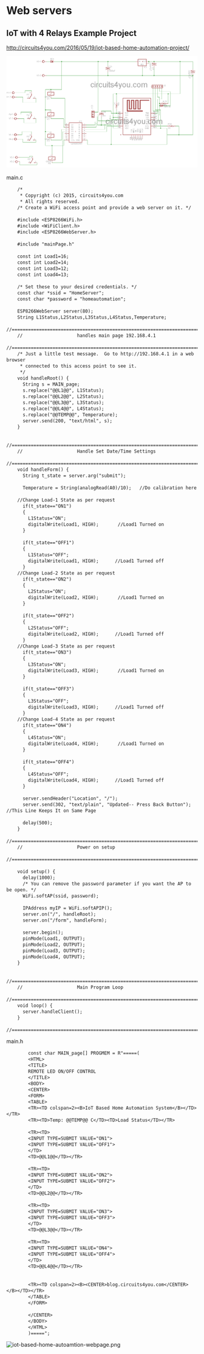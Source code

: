 # Web servers

## IoT with 4 Relays Example Project

http://circuits4you.com/2016/05/19/iot-based-home-automation-project/

![iot-based-home-autoamtion-circuit.png](images/iot-based-home-autoamtion-circuit.png)

main.c

		/*
		 * Copyright (c) 2015, circuits4you.com
		 * All rights reserved.
		/* Create a WiFi access point and provide a web server on it. */

		#include <ESP8266WiFi.h>
		#include <WiFiClient.h>
		#include <ESP8266WebServer.h>

		#include "mainPage.h"

		const int Load1=16;
		const int Load2=14;
		const int Load3=12;
		const int Load4=13;

		/* Set these to your desired credentials. */
		const char *ssid = "HomeServer";
		const char *password = "homeautomation";

		ESP8266WebServer server(80);
		String L1Status,L2Status,L3Status,L4Status,Temperature;
		//=======================================================================
		//                    handles main page 192.168.4.1
		//=======================================================================
		/* Just a little test message.  Go to http://192.168.4.1 in a web browser
		 * connected to this access point to see it.
		 */
		void handleRoot() {
		  String s = MAIN_page;    
		  s.replace("@@L1@@", L1Status);
		  s.replace("@@L2@@", L2Status);
		  s.replace("@@L3@@", L3Status);
		  s.replace("@@L4@@", L4Status);
		  s.replace("@@TEMP@@", Temperature);
		  server.send(200, "text/html", s);    
		}

		//=======================================================================
		//                    Handle Set Date/Time Settings
		//=======================================================================
		void handleForm() {
		  String t_state = server.arg("submit");

		  Temperature = String(analogRead(A0)/10);   //Do calibration here

		//Change Load-1 State as per request
		  if(t_state=="ON1")
		  {
		    L1Status="ON";    
		    digitalWrite(Load1, HIGH);       //Load1 Turned on
		  }

		  if(t_state=="OFF1")
		  {
		    L1Status="OFF";    
		    digitalWrite(Load1, HIGH);      //Load1 Turned off  
		  }
		//Change Load-2 State as per request
		  if(t_state=="ON2")
		  {
		    L2Status="ON";    
		    digitalWrite(Load2, HIGH);       //Load1 Turned on
		  }

		  if(t_state=="OFF2")
		  {
		    L2Status="OFF";    
		    digitalWrite(Load2, HIGH);      //Load1 Turned off  
		  }
		//Change Load-3 State as per request
		  if(t_state=="ON3")
		  {
		    L3Status="ON";    
		    digitalWrite(Load3, HIGH);       //Load1 Turned on
		  }

		  if(t_state=="OFF3")
		  {
		    L3Status="OFF";    
		    digitalWrite(Load3, HIGH);      //Load1 Turned off  
		  }
		//Change Load-4 State as per request
		  if(t_state=="ON4")
		  {
		    L4Status="ON";    
		    digitalWrite(Load4, HIGH);       //Load1 Turned on
		  }

		  if(t_state=="OFF4")
		  {
		    L4Status="OFF";    
		    digitalWrite(Load4, HIGH);      //Load1 Turned off  
		  }

		  server.sendHeader("Location", "/");
		  server.send(302, "text/plain", "Updated-- Press Back Button");  //This Line Keeps It on Same Page

		  delay(500);
		}
		//=======================================================================
		//                    Power on setup
		//=======================================================================

		void setup() {
		  delay(1000);
		  /* You can remove the password parameter if you want the AP to be open. */
		  WiFi.softAP(ssid, password);

		  IPAddress myIP = WiFi.softAPIP();
		  server.on("/", handleRoot);
		  server.on("/form", handleForm);

		  server.begin();
		  pinMode(Load1, OUTPUT);
		  pinMode(Load2, OUTPUT);
		  pinMode(Load3, OUTPUT);
		  pinMode(Load4, OUTPUT);  
		}

		//=======================================================================
		//                    Main Program Loop
		//=======================================================================
		void loop() {
		  server.handleClient();
		}
		//=======================================================================


main.h

			const char MAIN_page[] PROGMEM = R"=====(
			<HTML>
			<TITLE>
			REMOTE LED ON/OFF CONTROL
			</TITLE>
			<BODY>
			<CENTER>
			<FORM>
			<TABLE>
			<TR><TD colspan=2><B>IoT Based Home Automation System</B></TD></TR>
			<TR><TD>Temp: @@TEMP@@ C</TD><TD>Load Status</TD></TR>

			<TR><TD>
			<INPUT TYPE=SUBMIT VALUE="ON1">
			<INPUT TYPE=SUBMIT VALUE="OFF1">
			</TD>
			<TD>@@L1@@</TD></TR>

			<TR><TD>
			<INPUT TYPE=SUBMIT VALUE="ON2">
			<INPUT TYPE=SUBMIT VALUE="OFF2">
			</TD>
			<TD>@@L2@@</TD></TR>

			<TR><TD>
			<INPUT TYPE=SUBMIT VALUE="ON3">
			<INPUT TYPE=SUBMIT VALUE="OFF3">
			</TD>
			<TD>@@L3@@</TD></TR>

			<TR><TD>
			<INPUT TYPE=SUBMIT VALUE="ON4">
			<INPUT TYPE=SUBMIT VALUE="OFF4">
			</TD>
			<TD>@@L4@@</TD></TR>


			<TR><TD colspan=2><B><CENTER>blog.circuits4you.com</CENTER></B></TD></TR>
			</TABLE>
			</FORM>

			</CENTER>
			</BODY>
			</HTML>
			)=====";


![iot-based-home-autoamtion-webpage.png](images/iot-based-home-autoamtion-webpage.png)
